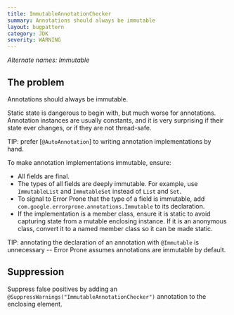 ```yaml
---
title: ImmutableAnnotationChecker
summary: Annotations should always be immutable
layout: bugpattern
category: JDK
severity: WARNING
---
```


<!--
*** AUTO-GENERATED, DO NOT MODIFY ***
To make changes, edit the @BugPattern annotation or the explanation in docs/bugpattern.
-->

_Alternate names: Immutable_

## The problem
Annotations should always be immutable.

Static state is dangerous to begin with, but much worse for annotations.
Annotation instances are usually constants, and it is very surprising if their
state ever changes, or if they are not thread-safe.

TIP: prefer [`@AutoAnnotation`] to writing annotation implementations by hand.

[`AutoAnnotation`]: https://github.com/google/auto/blob/master/value/src/main/java/com/google/auto/value/AutoAnnotation.java

To make annotation implementations immutable, ensure:

*   All fields are final.
*   The types of all fields are deeply immutable. For example, use
    `ImmutableList` and `ImmutableSet` instead of `List` and `Set`.
*   To signal to Error Prone that the type of a field is immutable, add
    `com.google.errorprone.annotations.Immutable` to its declaration.
*   If the implementation is a member class, ensure it is static to avoid
    capturing state from a mutable enclosing instance. If it is an anonymous
    class, convert it to a named member class so it can be made static.

TIP: annotating the declaration of an annotation with `@Immutable` is
unnecessary -- Error Prone assumes annotations are immutable by default.

## Suppression
Suppress false positives by adding an `@SuppressWarnings("ImmutableAnnotationChecker")` annotation to the enclosing element.
